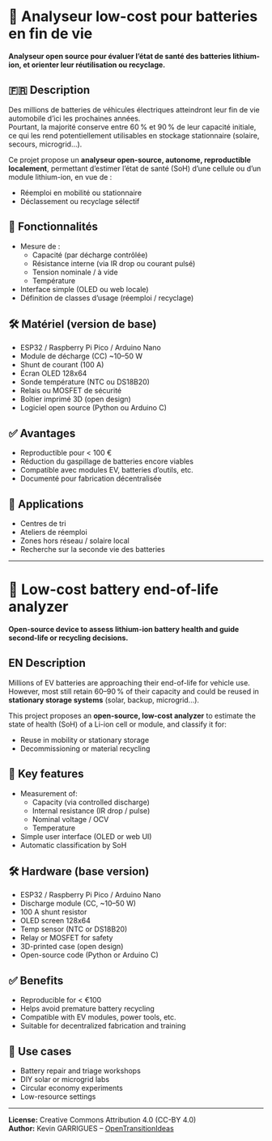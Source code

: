 # 🔋 Analyseur low-cost pour batteries en fin de vie  
**Analyseur open source pour évaluer l’état de santé des batteries lithium-ion, et orienter leur réutilisation ou recyclage.**

## 🇫🇷 Description

Des millions de batteries de véhicules électriques atteindront leur fin de vie automobile d’ici les prochaines années.  
Pourtant, la majorité conserve entre 60 % et 90 % de leur capacité initiale, ce qui les rend potentiellement utilisables en stockage stationnaire (solaire, secours, microgrid…).

Ce projet propose un **analyseur open-source, autonome, reproductible localement**, permettant d’estimer l’état de santé (SoH) d’une cellule ou d’un module lithium-ion, en vue de :
- Réemploi en mobilité ou stationnaire
- Déclassement ou recyclage sélectif

## 🔧 Fonctionnalités
- Mesure de :
  - Capacité (par décharge contrôlée)
  - Résistance interne (via IR drop ou courant pulsé)
  - Tension nominale / à vide
  - Température
- Interface simple (OLED ou web locale)
- Définition de classes d’usage (réemploi / recyclage)

## 🛠️ Matériel (version de base)
- ESP32 / Raspberry Pi Pico / Arduino Nano
- Module de décharge (CC) ~10–50 W
- Shunt de courant (100 A)
- Écran OLED 128x64
- Sonde température (NTC ou DS18B20)
- Relais ou MOSFET de sécurité
- Boîtier imprimé 3D (open design)
- Logiciel open source (Python ou Arduino C)

## ✅ Avantages
- Reproductible pour < 100 €
- Réduction du gaspillage de batteries encore viables
- Compatible avec modules EV, batteries d’outils, etc.
- Documenté pour fabrication décentralisée

## 🧪 Applications
- Centres de tri
- Ateliers de réemploi
- Zones hors réseau / solaire local
- Recherche sur la seconde vie des batteries

---

# 🔋 Low-cost battery end-of-life analyzer  
**Open-source device to assess lithium-ion battery health and guide second-life or recycling decisions.**

## EN Description

Millions of EV batteries are approaching their end-of-life for vehicle use.  
However, most still retain 60–90 % of their capacity and could be reused in **stationary storage systems** (solar, backup, microgrid...).

This project proposes an **open-source, low-cost analyzer** to estimate the state of health (SoH) of a Li-ion cell or module, and classify it for:
- Reuse in mobility or stationary storage
- Decommissioning or material recycling

## 🔧 Key features
- Measurement of:
  - Capacity (via controlled discharge)
  - Internal resistance (IR drop / pulse)
  - Nominal voltage / OCV
  - Temperature
- Simple user interface (OLED or web UI)
- Automatic classification by SoH

## 🛠️ Hardware (base version)
- ESP32 / Raspberry Pi Pico / Arduino Nano
- Discharge module (CC, ~10–50 W)
- 100 A shunt resistor
- OLED screen 128x64
- Temp sensor (NTC or DS18B20)
- Relay or MOSFET for safety
- 3D-printed case (open design)
- Open-source code (Python or Arduino C)

## ✅ Benefits
- Reproducible for < €100
- Helps avoid premature battery recycling
- Compatible with EV modules, power tools, etc.
- Suitable for decentralized fabrication and training

## 🧪 Use cases
- Battery repair and triage workshops
- DIY solar or microgrid labs
- Circular economy experiments
- Low-resource settings

---

**License:** Creative Commons Attribution 4.0 (CC-BY 4.0)  
**Author:** Kevin GARRIGUES – [OpenTransitionIdeas](https://opentransitionideas.github.io)


